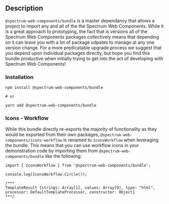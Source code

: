 ## Description

`@spectrum-web-components/bundle` is a master dependancy that allows a project to import any and all of the the Spectrum Web Components. While it is a great approach to prototyping, the fact that is versions all of the Spectrum Web Components packages collectively means that depending on it can leave you with a lot of package udpates to manage at any one version change. For a more predicatable upgrade process we suggest that you depend upon individual packages directly, but hope you find this bundle productive when initially trying to get into the act of developing with Spectrum Web Components!

### Installation

```
npm install @spectrum-web-components/bundle

# or

yarn add @spectrum-web-components/bundle
```

### Icons - Workflow

While this bundle directly re-exports the majority of functionality as they would be exported from their own packages, `@spectrum-web-components/icons-workflow` is renamed to `IconsWorkflow` when leveraging the bundle. This means that you can use workflow icons in your demonstration code by importing them from `@spectrum-web-components/bundle` like the following:

```
import { IconsWorkflow } from '@spectrum-web-components/bundle';

console.log(IconsWorkflow.Circle());

/***
TemplateResult {strings: Array[1], values: Array[0], type: "html", processor: DefaultTemplateProcessor, constructor: Object}
***/
```
